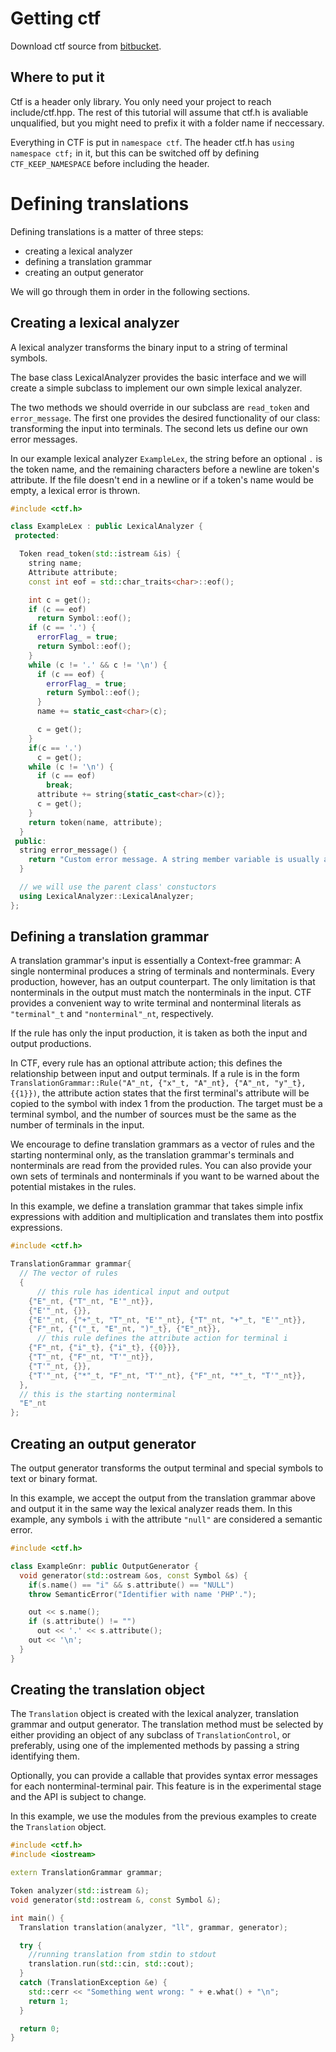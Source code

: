 # Getting ctf

Download ctf source from [bitbucket](https://bitbucket.org/RadekVit/ctf/src).

## Where to put it

Ctf is a header only library. You only need your project to reach include/ctf.hpp.
The rest of this tutorial will assume that ctf.h is avaliable unqualified, but you might need to prefix it with a folder name if neccessary.

Everything in CTF is put in `namespace ctf`. The header ctf.h has `using namespace ctf;` in it, but this can be switched off by defining `CTF_KEEP_NAMESPACE` before including the header.

# Defining translations

Defining translations is a matter of three steps:
 * creating a lexical analyzer
 * defining a translation grammar
 * creating an output generator

We will go through them in order in the following sections.

## Creating a lexical analyzer

A lexical analyzer transforms the binary input to a string of terminal symbols.

The base class LexicalAnalyzer provides the basic interface and we will create a simple subclass to implement our own simple lexical analyzer.

The two methods we should override in our subclass are `read_token` and `error_message`.
The first one provides the desired functionality of our class: transforming the input into terminals.
The second lets us define our own error messages.

In our example lexical analyzer `ExampleLex`, the string before an optional `.` is the token name, and the remaining characters before a newline are token's attribute. If the file doesn't end in a newline or if a token's name would be empty, a lexical error is thrown.

```c++
#include <ctf.h>

class ExampleLex : public LexicalAnalyzer {
 protected:

  Token read_token(std::istream &is) {
    string name;
    Attribute attribute;
    const int eof = std::char_traits<char>::eof();

    int c = get();
    if (c == eof)
      return Symbol::eof();
    if (c == '.') {
      errorFlag_ = true;
      return Symbol::eof();
    }
    while (c != '.' && c != '\n') {
      if (c == eof) {
        errorFlag_ = true;
        return Symbol::eof();
      }
      name += static_cast<char>(c);

      c = get();
    }
    if(c == '.')
      c = get();
    while (c != '\n') {
      if (c == eof)
        break;
      attribute += string{static_cast<char>(c)};
      c = get();
    }
    return token(name, attribute);
  }
 public:
  string error_message() {
    return "Custom error message. A string member variable is usually a good idea.";
  }

  // we will use the parent class' constuctors
  using LexicalAnalyzer::LexicalAnalyzer;
};
```

## Defining a translation grammar

A translation grammar's input is essentially a Context-free grammar: A single nonterminal produces a string of terminals and nonterminals. Every production, however, has an output counterpart. The only limitation is that nonterminals in the output must match the nonterminals in the input. CTF provides a convenient way to write terminal and nonterminal literals as `"terminal"_t` and `"nonterminal"_nt`, respectively.


If the rule has only the input production, it is taken as both the input and output productions.

In CTF, every rule has an optional attribute action; this defines the relationship between input and output terminals. If a rule is in the form `TranslationGrammar::Rule("A"_nt, {"x"_t, "A"_nt}, {"A"_nt, "y"_t}, {{1}})`, the attribute action states that the first terminal's attribute will be copied to the symbol with index 1 from the production. The target must be a terminal symbol, and the number of sources must be the same as the number of terminals in the input.

We encourage to define translation grammars as a vector of rules and the starting nonterminal only, as the translation grammar's terminals and nonterminals are read from the provided rules. You can also provide your own sets of terminals and nonterminals if you want to be warned about the potential mistakes in the rules.

In this example, we define a translation grammar that takes simple infix expressions with addition and multiplication and translates them into postfix expressions.

```c++
#include <ctf.h>

TranslationGrammar grammar{
  // The vector of rules
  {
	  // this rule has identical input and output
    {"E"_nt, {"T"_nt, "E'"_nt}},
    {"E'"_nt, {}},
    {"E'"_nt, {"+"_t, "T"_nt, "E'"_nt}, {"T"_nt, "+"_t, "E'"_nt}},
    {"F"_nt, {"("_t, "E"_nt, ")"_t}, {"E"_nt}},
	  // this rule defines the attribute action for terminal i
    {"F"_nt, {"i"_t}, {"i"_t}, {{0}}},
    {"T"_nt, {"F"_nt, "T'"_nt}},
    {"T'"_nt, {}},
    {"T'"_nt, {"*"_t, "F"_nt, "T'"_nt}, {"F"_nt, "*"_t, "T'"_nt}},
  },
  // this is the starting nonterminal
  "E"_nt
};
```

## Creating an output generator

The output generator transforms the output terminal and special symbols to text or binary format.

In this example, we accept the output from the translation grammar above and output it in the same way the lexical analyzer reads them. In this example, any symbols `i` with the attribute `"null"` are considered a semantic error.

```c++
#include <ctf.h>

class ExampleGnr: public OutputGenerator {
  void generator(std::ostream &os, const Symbol &s) {
    if(s.name() == "i" && s.attribute() == "NULL")
    throw SemanticError("Identifier with name 'PHP'.");

    out << s.name();
    if (s.attribute() != "")
      out << '.' << s.attribute();
    out << '\n';
  }
}
```

## Creating the translation object

The `Translation` object is created with the lexical analyzer, translation grammar and output generator. The translation method must be selected by either providing an object of any subclass of `TranslationControl`, or preferably, using one of the implemented methods by passing a string identifying them.

Optionally, you can provide a callable that provides syntax error messages for each nonterminal-terminal pair. This feature is in the experimental stage and the API is subject to change.

In this example, we use the modules from the previous examples to create the `Translation` object.

```c++
#include <ctf.h>
#include <iostream>

extern TranslationGrammar grammar;

Token analyzer(std::istream &);
void generator(std::ostream &, const Symbol &);

int main() {
  Translation translation(analyzer, "ll", grammar, generator);

  try {
    //running translation from stdin to stdout
    translation.run(std::cin, std::cout);
  }
  catch (TranslationException &e) {
    std::cerr << "Something went wrong: " + e.what() + "\n";
	return 1;
  }

  return 0;
}
```
